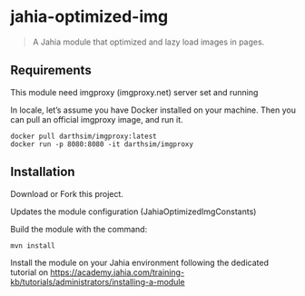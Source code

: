 # jahia-optimized-img
> A Jahia module that optimized and lazy load images in pages.

## Requirements

This module need imgproxy (imgproxy.net) server set and running

In locale, let’s assume you have Docker installed on your machine. 
Then you can pull an official imgproxy image, and run it.

```docker
docker pull darthsim/imgproxy:latest
docker run -p 8080:8080 -it darthsim/imgproxy
```

## Installation

Download or Fork this project.

Updates the module configuration (JahiaOptimizedImgConstants)

Build the module with the command:
```maven
mvn install
```

Install the module on your Jahia environment following the dedicated tutorial on https://academy.jahia.com/training-kb/tutorials/administrators/installing-a-module
